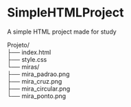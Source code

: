 # SimpleHTMLProject
A simple HTML project made for study

Projeto/  
├── index.html  
├── style.css  
└── miras/  
    ├── mira_padrao.png  
    ├── mira_cruz.png  
    ├── mira_circular.png  
    └── mira_ponto.png  
